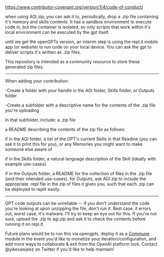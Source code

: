 https://www.contributor-covenant.org/version/1/4/code-of-conduct/

when using AGI.zip, you can ask it to, periodically, drop a .zip file containing it's memory and skills contents. It has a sandbox environment to execute code in, but the container is isolated, so only scripts that work within it's local environment can be executed by the gpt itself.

until we get the openGPTs version, an interim step is using the repl.it mobile app (or website) to run code on your local device. You can ask the gpt to deliver scripts it's written as .zip files.

This repository is intended as a community resource to store these generated zip files.

---
When adding your contribution:

-Create a folder with your handle in the AGI folder, Skills folder, or Outputs folder

-Create a subfolder with a descriptive name for the contents of the .zip file you're uploading

In that subfolder, include:
a .zip file

a README describing the contents of the zip file as follows:

if in the AGI folder, a list of the GPT's current Skills in that Readme (you can ask it to print this for you), or any Memories you might want to make someone else aware of

if in the Skills folder, a natural language description of the Skill (ideally with example use-cases)

if in the Outputs folder, a README for the collection of files in the .zip file (and their intended use-cases). for Outputs, ask AGI.zip to include the appropriate .repl file in the zip of files it gives you, such that each .zip can be deployed to replit easily.

---

GPT code outputs can be unreliable -- if you don't understand the code you're looking at upon unzipping the file, don't run it. Best case, it errors out, worst case, it's malware. I'll try to keep an eye out for this. If you're not sure, upload the .zip to agi.zip and ask it to check the contents before running it on repl.it.

Future plans would be to run this via opengpts, deploy it as a [Commune](https://github.com/commune-ai/commune) module in the event you'd like to monetize your iteration/configuration, and add more ways to collaborate & exit from the OpenAI platform lock.
Contact @yikesawjeez on Twitter if you'd like to help maintain!
